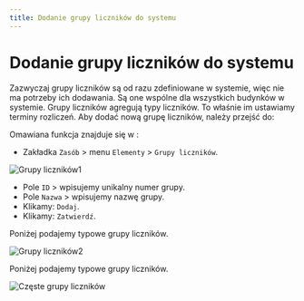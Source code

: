 ```yaml
---
title: Dodanie grupy liczników do systemu
---
```

# Dodanie grupy liczników do systemu

Zazwyczaj grupy liczników są od razu zdefiniowane w systemie, więc nie ma potrzeby ich dodawania. Są one wspólne dla wszystkich budynków w systemie. Grupy liczników agregują typy liczników. To właśnie im ustawiamy terminy rozliczeń. Aby dodać nową grupę liczników, należy przejść do:

Omawiana funkcja znajduje się w :
- Zakładka `Zasób` > menu `Elementy` > `Grupy liczników`.

![Grupy liczników1](grupylicznikow1.gif)

- Pole `ID` > wpisujemy unikalny numer grupy.
- Pole `Nazwa` > wpisujemy nazwę grupy.
- Klikamy: `Dodaj`.
- Klikamy: `Zatwierdź`.

Poniżej podajemy typowe grupy liczników.

![Grupy liczników2](grupylicznikow2.gif)

Poniżej podajemy typowe grupy liczników.

![Częste grupy liczników](czestegrupylicznikow.PNG)